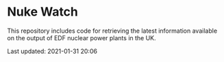 # Nuke Watch

This repository includes code for retrieving the latest information available on the output of EDF nuclear power plants in the UK.

Last updated: 2021-01-31 20:06